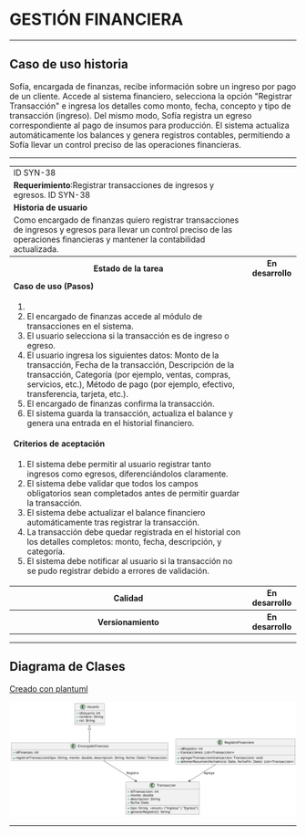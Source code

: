 # GESTIÓN FINANCIERA 

------

## Caso de uso historia 
Sofía, encargada de finanzas, recibe información sobre un ingreso por pago de un cliente. Accede al sistema financiero, selecciona la opción "Registrar Transacción" e ingresa los detalles como monto, fecha, concepto y tipo de transacción (ingreso). Del mismo modo, Sofía registra un egreso correspondiente al pago de insumos para producción. El sistema actualiza automáticamente los balances y genera registros contables, permitiendo a Sofía llevar un control preciso de las operaciones financieras.

---

<table id="customers">
  <tr class="idtext principal">
    <td>ID SYN-38</td>
  </tr>
  <tr class="single text">
    <td><strong>Requerimiento</strong>:Registrar transacciones de ingresos y egresos. ID SYN-38</td>
  </tr>
  <tr class="single gray">
    <td><strong>Historia de usuario</strong></td>
  </tr>
  <tr class="single text">
    <td>Como encargado de finanzas quiero registrar transacciones de ingresos y egresos para llevar un control preciso de las operaciones financieras y mantener la contabilidad actualizada.
</td>
  </tr>
  <tr class="duo">
    <th class="gray"><strong>Estado de la tarea</strong></th>
    <th>En desarrollo</th>
  </tr>
  <tr class="single gray">
    <td><strong>Caso de uso (Pasos)</strong></td>
  </tr>
  <tr class="single text">
    <td>
        <ol>
            <li>
             <li>El encargado de finanzas accede al módulo de transacciones en el sistema.</li>
            <li>El usuario selecciona si la transacción es de ingreso o egreso.</li>
            <li>El usuario ingresa los siguientes datos: Monto de la transacción, Fecha de la transacción, Descripción de la transacción, Categoría (por ejemplo, ventas, compras, servicios, etc.), Método de pago (por ejemplo, efectivo, transferencia, tarjeta, etc.).</li>
            <li>El encargado de finanzas confirma la transacción.</li>
            <li>El sistema guarda la transacción, actualiza el balance y genera una entrada en el historial financiero.</li>
        </ol>
    </td>
  </tr>
  <tr class="single gray">
    <td><strong>Criterios de aceptación</strong></td>
  </tr>
  <tr class="single text">
    <td>
        <ol>
              <li>El sistema debe permitir al usuario registrar tanto ingresos como egresos, diferenciándolos claramente.</li>
              <li>El sistema debe validar que todos los campos obligatorios sean completados antes de permitir guardar la transacción.</li>
              <li>El sistema debe actualizar el balance financiero automáticamente tras registrar la transacción.</li>
              <li>La transacción debe quedar registrada en el historial con los detalles completos: monto, fecha, descripción, y categoría.</li>
              <li>El sistema debe notificar al usuario si la transacción no se pudo registrar debido a errores de validación.</li>
            </ol>
 <tr class="duo">
    <th class="gray"><strong>Calidad</strong></th>
    <th>En desarrollo</th>
  </tr>
  <tr class="duo">
    <th class="gray"><strong>Versionamiento</strong></th>
    <th>En desarrollo</th>
  </tr>
</table>


---
## Diagrama de Clases
[Creado con plantuml](https://plantuml.com/es/)

![Image title](./assets/images/syn-40.png)

---
 